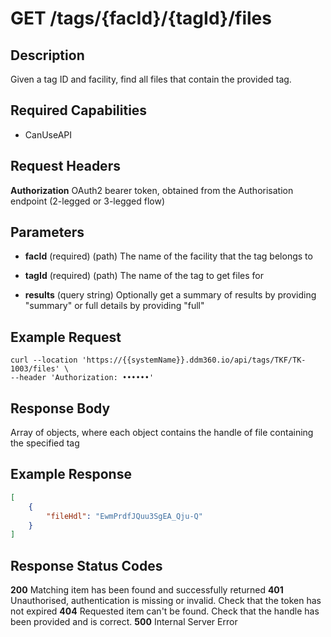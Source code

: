 # GET /tags/{facId}/{tagId}/files

## Description
Given a tag ID and facility, find all files that contain the provided tag.

## Required Capabilities
* CanUseAPI

## Request Headers

**Authorization** OAuth2 bearer token, obtained from the Authorisation endpoint (2-legged or 3-legged flow)

## Parameters
* **facId** (required) (path) The name of the facility that the tag belongs to

* **tagId** (required) (path) The name of the tag to get files for

* **results** (query string) Optionally get a summary of results by providing "summary" or full details by providing "full"


## Example Request
```
curl --location 'https://{{systemName}}.ddm360.io/api/tags/TKF/TK-1003/files' \
--header 'Authorization: ••••••'
```

## Response Body
Array of objects, where each object contains the handle of file containing the specified tag

## Example Response
```JSON
[
    {
        "fileHdl": "EwmPrdfJQuu3SgEA_Qju-Q"
    }
]
```

## Response Status Codes
**200** Matching item has been found and successfully returned
**401** Unauthorised, authentication is missing or invalid. Check that the token has not expired
**404** Requested item can't be found. Check that the handle has been provided and is correct.
**500** Internal Server Error


